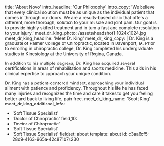 title: 'About Novo'
intro_headline: 'Our Philosophy'
intro_copy: 'We believe that every clinical solution must be as unique as the individual patient that comes in through our doors. We are a results-based clinic that offers a different, more thorough, solution to your muscle and joint pain. Our goal is to provide highly skilled treatment and in turn a fast and complete resolution to your injury.'
meet_dr_king_photo: /assets/headshot1-1024x1024.jpg
meet_dr_king_headline: 'Meet Dr. King'
meet_dr_king_copy: |
  Dr. King is a graduate of Palmer College of Chiropractic, located in Davenport, IA. Prior to enrolling in chiropractic college, Dr. King completed his undergraduate studies in Kinesiology at the University of Regina, Canada. 
  
  In addition to his multiple degrees, Dr. King has acquired several certifications in areas of rehabilitation and sports medicine. This aids in his clinical expertise to approach your unique condition. 
  
  Dr. King has a patient-centered mindset, approaching your individual ailment with patience and proficiency. Throughout his life he has faced many injuries and recognizes the time and care it takes to get you feeling better and back to living life, pain free.
meet_dr_king_name: 'Scott King'
meet_dr_king_additional_info:
  - 'Soft Tissue Specialist'
  - 'Doctor of Chiropractic'
field_10:
  - 'Doctor of Chiropractic'
  - 'Soft Tissue Specialist'
  - 'Soft Tissue Specialist'
fieldset: about
template: about
id: c3aa6cf5-28d9-4163-965a-42c871b74230
